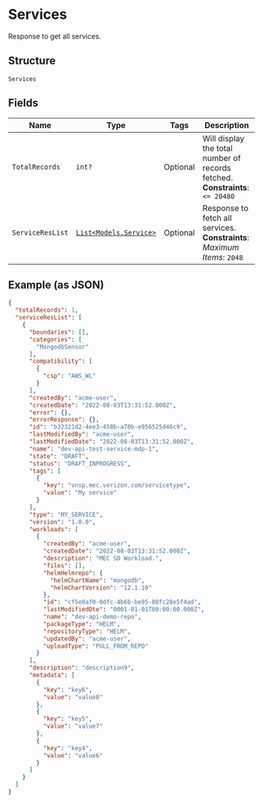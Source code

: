 
# Services

Response to get all services.

## Structure

`Services`

## Fields

| Name | Type | Tags | Description |
|  --- | --- | --- | --- |
| `TotalRecords` | `int?` | Optional | Will display the total number of records fetched.<br>**Constraints**: `<= 20480` |
| `ServiceResList` | [`List<Models.Service>`](../../doc/models/service.md) | Optional | Response to fetch all services.<br>**Constraints**: *Maximum Items*: `2048` |

## Example (as JSON)

```json
{
  "totalRecords": 1,
  "serviceResList": [
    {
      "boundaries": [],
      "categories": [
        "MongodbSensor"
      ],
      "compatibility": [
        {
          "csp": "AWS_WL"
        }
      ],
      "createdBy": "acme-user",
      "createdDate": "2022-08-03T13:31:52.000Z",
      "error": {},
      "errorResponse": {},
      "id": "b32321d2-4ee3-458b-a70b-e956525d46c9",
      "lastModifiedBy": "acme-user",
      "lastModifiedDate": "2022-08-03T13:31:52.000Z",
      "name": "dev-api-test-service-mdp-1",
      "state": "DRAFT",
      "status": "DRAFT_INPROGRESS",
      "tags": [
        {
          "key": "vnsp.mec.verizon.com/servicetype",
          "value": "My service"
        }
      ],
      "type": "MY_SERVICE",
      "version": "1.0.0",
      "workloads": [
        {
          "createdBy": "acme-user",
          "createdDate": "2022-08-03T13:31:52.000Z",
          "description": "MEC SD Workload.",
          "files": [],
          "helmHelmrepo": {
            "helmChartName": "mongodb",
            "helmChartVersion": "12.1.10"
          },
          "id": "cf5e0af0-0dfc-4b6b-be95-08fc28e5f4ad",
          "lastModifiedDte": "0001-01-01T00:00:00.000Z",
          "name": "dev-api-demo-repo",
          "packageType": "HELM",
          "repositoryType": "HELM",
          "updatedBy": "acme-user",
          "uploadType": "PULL_FROM_REPO"
        }
      ],
      "description": "description9",
      "metadata": [
        {
          "key": "key6",
          "value": "value8"
        },
        {
          "key": "key5",
          "value": "value7"
        },
        {
          "key": "key4",
          "value": "value6"
        }
      ]
    }
  ]
}
```

